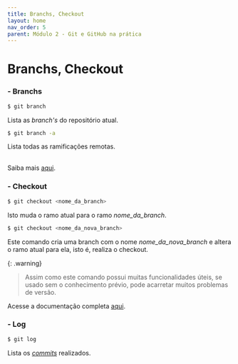```yaml
---
title: Branchs, Checkout
layout: home
nav_order: 5
parent: Módulo 2 - Git e GitHub na prática
---
```


<h1>Branchs, Checkout</h1>

<h3 id = "branchs">- Branchs</h3>

``` bash
$ git branch
```
<p align = "justify">
Lista as <i>branch's</i> do repositório atual.
</p>

``` bash
$ git branch -a
```
<p align = "justify">
Lista todas as ramificações remotas.<br><br>


Saiba mais <a href = "https://www.atlassian.com/br/git/tutorials/using-branches#:~:text=O%20comando%20git%20branch%20permite,git%20checkout%20e%20git%20merge%20.">aqui</a>.
</p>


<h3 id = "checkout">- Checkout</h3>

``` bash
$ git checkout <nome_da_branch>
```
<p>
Isto muda o ramo atual para o ramo <i>nome_da_branch</i>.<br>
</p>

``` bash
$ git checkout <nome_da_nova_branch>
```
<p>
Este comando cria uma branch com o nome <i>nome_da_nova_branch</i> e altera o ramo atual para ela, isto é, realiza o checkout.
</p>

{: .warning}
>Assim como este comando possui muitas funcionalidades úteis, se usado sem o conhecimento prévio, pode acarretar muitos problemas de versão.

<p>
Acesse a documentação completa <a href = "https://git-scm.com/docs/git-checkout">aqui</a>.
</p>

<h3 id = "log">- Log</h3>

```bash
$ git log
```
<p>
Lista os <a href = "https://wmpjrufg.github.io/GIT0001/002-2.html#commit"><i>commits</i></a> realizados.
</p>
